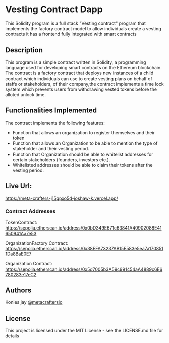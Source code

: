 # Vesting Contract Dapp

This Solidity program is a full stack "Vesting contract" program that implements the factory contract model to allow individuals create a vesting contracts it has a frontend fully integrated with smart contracts

## Description

This program is a simple contract written in Solidity, a programming language used for developing smart contracts on the Ethereum blockchain. The contract is a factory contract that deploys new instances of a child contract which individuals can use to create vesting plans on behalf of staffs or stakeholders, of their company,the contract implements a time lock system which prevents users from withdrawing vested tokens before the alloted unlock time.

## Functionalities Implemented

The contract implements the following features:

- Function that allows an organization to register themselves and their token
- Function that allows an Organization to be able to mention the type of stakeholder and their vesting period.
- Function that Organization should be able to whitelist addresses for certain stakeholders (founders, investors etc.).
- Whitelisted addresses should be able to claim their tokens after the vesting period.

## Live Url:

https://meta-crafters-j15gpxo5d-joshaw-k.vercel.app/

### Contract Addresses

TokenContract:
https://sepolia.etherscan.io/address/0x0bD349E671c63841A40902088E41650941Aa7e53

OrganizationFactory Contract:
https://sepolia.etherscan.io/address/0x38EFA73237AB15E583e5ea7a1708511Da8BaE0E7

Organization Contract:
https://sepolia.etherscan.io/address/0x5d7005b3A59c991454aA4889c6E6780283e17eC2

## Authors

Konies jay
[@metacraftersio](https://twitter.com/awinrin21)

## License

This project is licensed under the MIT License - see the LICENSE.md file for details
